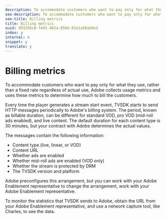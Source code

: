 ```yaml
---
description: To accommodate customers who want to pay only for what they use, rather than a fixed rate regardless of actual use, Adobe collects usage metrics and uses these metrics to determine how much to bill the customers.
seo-description: To accommodate customers who want to pay only for what they use, rather than a fixed rate regardless of actual use, Adobe collects usage metrics and uses these metrics to determine how much to bill the customers.
seo-title: Billing metrics
title: Billing metrics
uuid: d93256c8-fe65-482a-8566-83a1a58abbe3
index: y
internal: n
snippet: y
translate: y
---
```


# Billing metrics

To accommodate customers who want to pay only for what they use, rather than a fixed rate regardless of actual use, Adobe collects usage metrics and uses these metrics to determine how much to bill the customers.

Every time the player generates a stream start event, TVSDK starts to send HTTP messages periodically to Adobe's billing system. The period, known as billable duration, can be different for standard VOD, pro VOD (mid-roll ads enabled), and live content. The default duration for each content type is 30 minutes, but your contract with Adobe determines the actual values. 

The messages contain the following information: 
* Content type (live, linear, or VOD)
* Content URL
* Whether ads are enabled
* Whether mid-roll ads are enabled (VOD only)
* Whether the stream is protected by DRM
* The TVSDK version and platform


Adobe preconfigures this arrangement, but you can work with your Adobe Enablement representative to change the arrangement, work with your Adobe Enablement representative.

To monitor the statistics that TVSDK sends to Adobe, obtain the URL from your Adobe Enablement representative, and use a network capture tool, like Charles, to see the data. 
